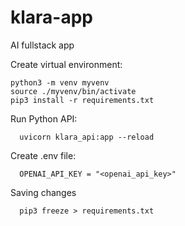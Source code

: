 # klara-app
AI fullstack app


Create virtual environment:
  ```
  python3 -m venv myvenv
  source ./myvenv/bin/activate
  pip3 install -r requirements.txt
  ```

Run Python API:
```
  uvicorn klara_api:app --reload

```

Create .env file:
```
  OPENAI_API_KEY = "<openai_api_key>"

```

Saving changes
```
  pip3 freeze > requirements.txt
  
```